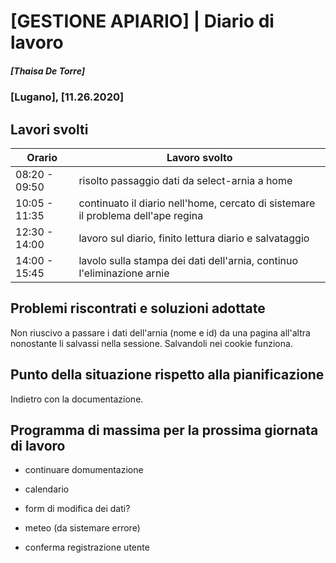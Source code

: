 

# [GESTIONE APIARIO] | Diario di lavoro
##### [Thaisa De Torre]
### [Lugano], [11.26.2020]

## Lavori svolti


|Orario        |Lavoro svolto                 |
|--------------|------------------------------|
|08:20 - 09:50 | risolto passaggio dati da select-arnia a home |
|10:05 - 11:35 | continuato il diario nell'home, cercato di sistemare il problema dell'ape regina |
|12:30 - 14:00 | lavoro sul diario, finito lettura diario e salvataggio |
|14:00 - 15:45 | lavolo sulla stampa dei dati dell'arnia, continuo l'eliminazione arnie |

##  Problemi riscontrati e soluzioni adottate
Non riuscivo a passare i dati dell'arnia (nome e id) da una pagina all'altra nonostante li salvassi nella sessione. Salvandoli nei cookie funziona.

##  Punto della situazione rispetto alla pianificazione
Indietro con la documentazione. 


## Programma di massima per la prossima giornata di lavoro
- continuare domumentazione
- calendario
- form di modifica dei dati?


- meteo (da sistemare errore)
- conferma registrazione utente
